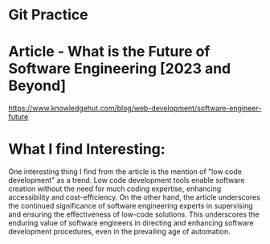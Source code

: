 # Git Practice
# Article - What is the Future of Software Engineering [2023 and Beyond]
https://www.knowledgehut.com/blog/web-development/software-engineer-future
# What I find Interesting:
One interesting thing I find from the article is the mention of "low code development" as a trend. 
Low code development tools enable software creation without the need for much coding expertise, enhancing accessibility 
and cost-efficiency. On the other hand, the article underscores the continued significance of software engineering experts 
in supervising and ensuring the effectiveness of low-code solutions. This underscores the enduring value of software 
engineers in directing and enhancing software development procedures, even in the prevailing age of automation.
